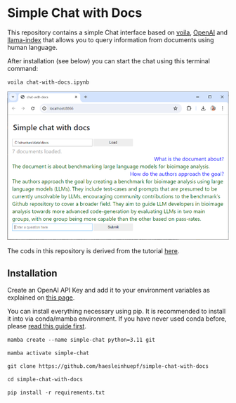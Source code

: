 # Simple Chat with Docs

This repository contains a simple Chat interface based on [voila](https://github.com/voila-dashboards/voila), [OpenAI](https://openai.com/index/openai-api/)  and [llama-index](https://github.com/run-llama/llama_index) that allows you to query information from documents using human language.

After installation (see below) you can start the chat using this terminal command:

```
voila chat-with-docs.ipynb
```

![](docs/screenshot.png)

The cods in this repository is derived from the tutorial [here](https://docs.llamaindex.ai/en/stable/getting_started/starter_example/).

## Installation

Create an OpenAI API Key and add it to your environment variables as explained on [this page](https://help.openai.com/en/articles/5112595-best-practices-for-api-key-safety).

You can install everything necessary using pip. It is recommended to install it into via conda/mamba environment. If you have never used conda before, please [read this guide first](https://biapol.github.io/blog/mara_lampert/getting_started_with_mambaforge_and_python/readme.html).  

```
mamba create --name simple-chat python=3.11 git
```

```
mamba activate simple-chat
```

```
git clone https://github.com/haesleinhuepf/simple-chat-with-docs
```

```
cd simple-chat-with-docs
```

```
pip install -r requirements.txt
```
